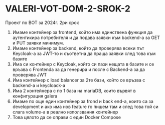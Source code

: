 # VALERI-VOT-DOM-2-SROK-2
Проект по ВОТ за 2024г. 2ри срок
1) Имаме контейнер за frontend, който има единствена функция да аутентикира потребителя и да подава заявки към backend-а за GET и PUT заявки минимум.
2) Имаме контейнер за backend, който да проверява всеки път Keycloak-а за JWT-то и съответна да праща заявки след това към базите
3) Има си контейнер с Keycloak, който си пази нещата в базите и се връзва с Frontenda за да генерира и после с Backend-a за да проверява JWT
4) Има контейнер с load balancer за 2те бази, който се връзва с backend-a и keycloack-a
5) Има 2 контейнера с по 1 база на mariaDB, които вървят в конфигурация galera
6) Имаме по още един контейнер за frond и back end-a, които са за development и ако има нов feature го пишем там и след това той си слага volume-a в реално използвания контейнер
7) Това цялото да се оправи с един Docker Compose
